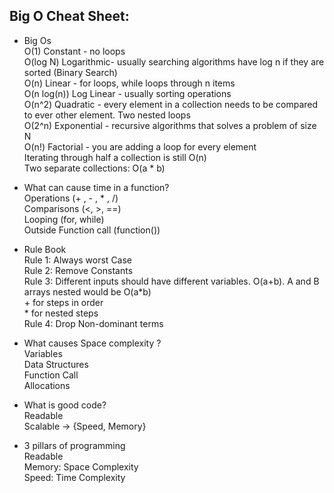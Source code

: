 ## Big O Cheat Sheet:

- Big Os  
    O(1) Constant - no loops  
    O(log N) Logarithmic- usually searching algorithms have log n if they are sorted (Binary Search)  
    O(n) Linear - for loops, while loops through n items  
    O(n log(n)) Log Linear - usually sorting operations  
    O(n^2) Quadratic - every element in a collection needs to be compared to ever other element. Two nested loops  
    O(2^n) Exponential - recursive algorithms that solves a problem of size N  
    O(n!) Factorial - you are adding a loop for every element  
    Iterating through half a collection is still O(n)  
    Two separate collections: O(a * b)  

- What can cause time in a function?  
    Operations (+ , - , * , /)  
    Comparisons (<, >, ==)  
    Looping (for, while)  
    Outside Function call (function())  

- Rule Book  
    Rule 1: Always worst Case  
    Rule 2: Remove Constants  
    Rule 3: Different inputs should have different variables. O(a+b). A and B arrays nested would be O(a*b)    
        + for steps in order  
        * for nested steps  
    Rule 4: Drop Non-dominant terms  

- What causes Space complexity ?  
    Variables  
    Data Structures  
    Function Call  
    Allocations  

- What is good code?  
    Readable  
    Scalable -> {Speed, Memory}  

- 3 pillars of programming  
    Readable  
    Memory: Space Complexity  
    Speed: Time Complexity  